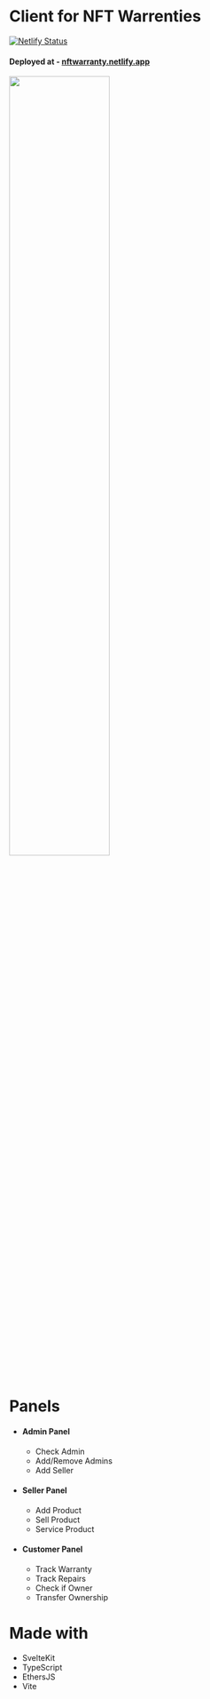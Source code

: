 # Client for NFT Warrenties

[![Netlify Status](https://api.netlify.com/api/v1/badges/081f3b02-cfdb-436b-be1b-f688074c4d3d/deploy-status)](https://app.netlify.com/sites/nftwarranty/deploys)

#### Deployed at - [nftwarranty.netlify.app](https://nftwarranty.netlify.app/)

<img src="https://user-images.githubusercontent.com/75756768/182035312-7d1471d0-faf9-43c7-9d05-29ee1f3b2e33.png" width=60%>

# Panels

- #### Admin Panel

  - Check Admin
  - Add/Remove Admins
  - Add Seller

- #### Seller Panel

  - Add Product
  - Sell Product
  - Service Product

- #### Customer Panel

  - Track Warranty
  - Track Repairs
  - Check if Owner
  - Transfer Ownership

# Made with

- SvelteKit
- TypeScript
- EthersJS
- Vite
